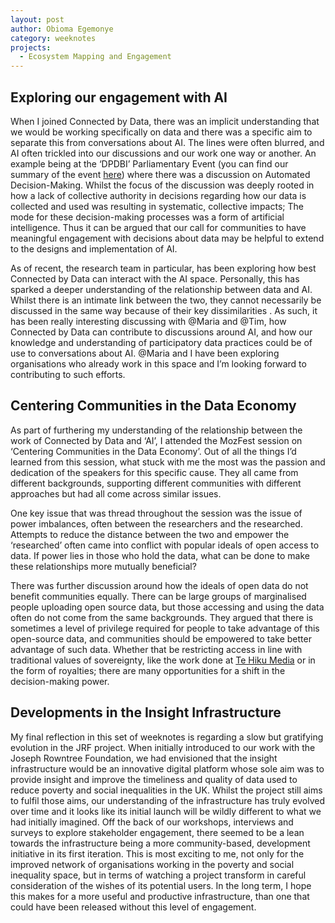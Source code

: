 ```yaml
---
layout: post
author: Obioma Egemonye
category: weeknotes
projects:
  - Ecosystem Mapping and Engagement
---
```


## Exploring our engagement with AI

When I joined Connected by Data, there was an implicit understanding that we would be working specifically on data and there was a specific aim to separate this from conversations about AI. The lines were often blurred, and AI often trickled into our discussions and our work one way or another. An example being at the ‘DPDBI’ Parliamentary Event (you can find our summary of the event [here](https://connectedbydata.org/events/2022-12-05-data-protection-digital-information-bill-parliamentary-event)) where there was a discussion on Automated Decision-Making. Whilst the focus of the discussion was deeply rooted in how a lack of collective authority in decisions regarding how our data is collected and used was resulting in systematic, collective impacts; The mode for these decision-making processes was a form of artificial intelligence. Thus it can be argued that our call for communities to have meaningful engagement with decisions about data may be helpful to extend to the designs and implementation of AI.

As of recent, the research team in particular, has been exploring how best Connected by Data can interact with the AI space. Personally, this has sparked a deeper understanding of the relationship between data and AI. Whilst there is an intimate link between the two, they cannot necessarily be discussed in the same way because of their key dissimilarities . As such, it has been really interesting discussing with @Maria and @Tim, how Connected by Data can contribute to discussions around AI, and how our knowledge and understanding of participatory data practices could be of use to conversations about AI. @Maria and I have been exploring organisations who already work in this space and I’m looking forward to contributing to such efforts.

## Centering Communities in the Data Economy

As part of furthering my understanding of the relationship between the work of Connected by Data and ‘AI’, I attended the MozFest session on ‘Centering Communities in the Data Economy’. Out of all the things I’d learned from this session, what stuck with me the most was the passion and dedication of the speakers for this specific cause. They all came from different backgrounds, supporting different communities with different approaches but had all come across similar issues. 

One key issue that was thread throughout the session was the issue of power imbalances, often between the researchers and the researched. Attempts to reduce the distance between the two and empower the ‘researched’ often came into conflict with popular ideals of open access to data. If power lies in those who hold the data, what can be done to make these relationships more mutually beneficial?

There was further discussion around how the ideals of open data do not benefit communities equally. There can be large groups of marginalised people uploading open source data, but those accessing and using the data often do not come from the same backgrounds. They argued that there is sometimes a level of privilege required for people to take advantage of this open-source data, and communities should be empowered to take better advantage of such data. Whether that be restricting access in line with traditional values of sovereignty, like the work done at [Te Hiku Media](https://tehiku.nz/te-hiku-tech/) or in the form of royalties; there are many opportunities for a shift in the decision-making power.

## Developments in the Insight Infrastructure

My final reflection in this set of weeknotes is regarding a slow but gratifying evolution in the JRF project. When initially introduced to our work with the Joseph Rowntree Foundation, we had envisioned that the insight infrastructure would be an innovative digital platform whose sole aim was to provide insight and improve the timeliness and quality of data used to reduce poverty and social inequalities in the UK. Whilst the project still aims to fulfil those aims, our understanding of the infrastructure has truly evolved over time and it looks like its initial launch will be wildly different to what we had initially imagined. Off the back of our workshops, interviews and surveys to explore stakeholder engagement, there seemed to be a lean towards the infrastructure being a more community-based, development initiative in its first iteration. This is most exciting to me, not only for the improved network of organisations working in the poverty and social inequality space, but in terms of watching a project transform in careful consideration of the wishes of its potential users. In the long term, I hope this makes for a more useful and productive infrastructure, than one that could have been released without this level of engagement.
